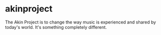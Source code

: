 # akinproject
The Akin Project is to change the way music is experienced and shared by today's world.
It's something completely different.

